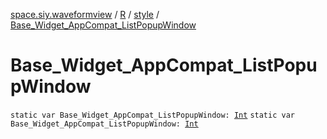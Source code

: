 [space.siy.waveformview](../../index.md) / [R](../index.md) / [style](index.md) / [Base_Widget_AppCompat_ListPopupWindow](./-base_-widget_-app-compat_-list-popup-window.md)

# Base_Widget_AppCompat_ListPopupWindow

`static var Base_Widget_AppCompat_ListPopupWindow: `[`Int`](https://kotlinlang.org/api/latest/jvm/stdlib/kotlin/-int/index.html)
`static var Base_Widget_AppCompat_ListPopupWindow: `[`Int`](https://kotlinlang.org/api/latest/jvm/stdlib/kotlin/-int/index.html)